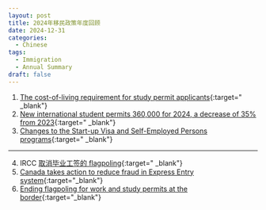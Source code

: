 ```yaml
---
layout: post
title: 2024年移民政策年度回顾
date: 2024-12-31
categories:
  - Chinese
tags:
  - Immigration
  - Annual Summary
draft: false
---
```


<!-- more -->

1. [The cost-of-living requirement for study permit applicants](https://www.canada.ca/en/immigration-refugees-citizenship/news/2023/12/revised-requirements-to-better-protect-international-students.html){:target=" \_blank"}
2. [New international student permits 360,000 for 2024, a decrease of 35% from 2023](https://www.canada.ca/en/immigration-refugees-citizenship/news/2024/01/canada-to-stabilize-growth-and-decrease-number-of-new-international-student-permits-issued-to-approximately-360000-for-2024.html){:target=" \_blank"}
3. [Changes to the Start-up Visa and Self-Employed Persons programs](https://www.canada.ca/en/immigration-refugees-citizenship/news/2024/04/changes-to-the-start-up-visa-and-self-employed-persons-programs-to-help-reduce-backlogs-and-improve-processing-times.html){:target=" \_blank"}

---

4. IRCC [取消毕业工签的 flagpoling](https://www.canada.ca/en/immigration-refugees-citizenship/news/2024/06/canada-improves-fairness-for-applicants-by-ending-post-graduation-work-permit-flagpoling.html){:target=" \_blank"}
5. [Canada takes action to reduce fraud in Express Entry system](https://www.canada.ca/en/immigration-refugees-citizenship/news/2024/12/canada-takes-action-to-reduce-fraud-in-express-entry-system.html){:target="\_blank"}
6. [Ending flagpoling for work and study permits at the border](https://www.canada.ca/en/border-services-agency/news/2024/12/ending-flagpoling-for-work-and-study-permits-at-the-border.html){:target="\_blank"}
